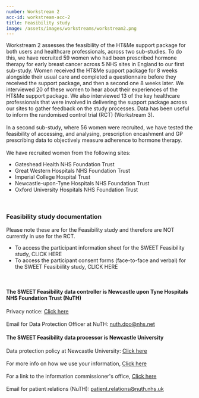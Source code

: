 ```yaml
---
number: Workstream 2
acc-id: workstream-acc-2
title: Feasibility study
image: /assets/images/workstreams/workstream2.png
---
```


Workstream 2 assesses the feasibility of the HT&Me support package for both users and healthcare professionals, across two sub-studies. To do this, we have recruited 59 women who had been prescribed hormone therapy for early breast cancer across 5 NHS sites in England to our first sub-study. Women received the HT&Me support package for 8 weeks alongside their usual care and completed a questionnaire before they received the support package, and then a second one 8 weeks later. We interviewed 20 of these women to hear about their experiences of the HT&Me support package. We also interviewed 13 of the key healthcare professionals that were involved in delivering the support package across our sites to gather feedback on the study processes. Data has been useful to inform the randomised control trial (RCT) (Workstream 3).       
<br>
In a second sub-study, where 56 women were recruited, we have tested the feasibility of accessing, and analysing, prescription encashment and GP prescribing data to objectively measure adherence to hormone therapy.    
<br>
We have recruited women from the following sites:

- Gateshead Health NHS Foundation Trust
- Great Western Hospitals NHS Foundation Trust
- Imperial College Hospital Trust
- Newcastle-upon-Tyne Hospitals NHS Foundation Trust
- Oxford University Hospitals NHS Foundation Trust
<br>

### Feasibility study documentation
Please note these are for the Feasibility study and therefore are NOT currently in use for the RCT. 
- To access the participant information sheet for the SWEET Feasibility study, CLICK HERE
- To access the participant consent forms (face-to-face and verbal) for the SWEET Feasibiility study, CLICK HERE
<br>

#### The SWEET Feasibility data controller is Newcastle upon Tyne Hospitals NHS Foundation Trust (NuTH)

Privacy notice: [Click here](https://www.newcastle-hospitals.nhs.uk/help/privacy/privacy-notice-for-patients/)     
<br>
Email for Data Protection Officer at NuTH: nuth.dpo@nhs.net 
<br>

#### The SWEET Feasibility data processor is Newcastle University

Data protection policy at Newcastle University: [Click here](https://www.ncl.ac.uk/data-protection/)      
<br>
For more info on how we use your information, [Click here](https://www.hra.nhs.uk/information-about-patients/)     
<br>
For a link to the information commissioner's office, [Click here](https://ico.org.uk/make-a-complaint/)     
<br>
Email for patient relations (NuTH): patient.relations@nuth.nhs.uk 

